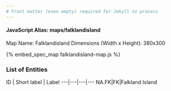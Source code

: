 ```yaml
---
# Front matter (even empty) required for Jekyll to process
---
```


#### JavaScript Alias: maps/falklandisland

Map Name: Falklandisland
Dimensions (Width x Height): 380x300



{% embed_spec_map falklandisland-map.js %}

### List of Entities

ID | Short label | Label
---|---|---|---
NA.FK|FK|Falkland Island

